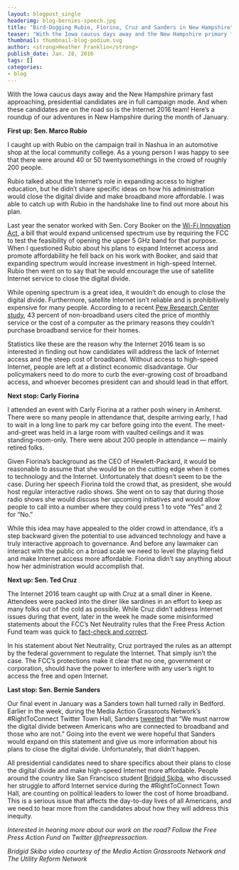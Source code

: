 ```yaml
---
layout: blogpost_single
headerimg: blog-bernies-speech.jpg
title: "Bird-Dogging Rubio, Fiorina, Cruz and Sanders in New Hampshire"
teaser: "With the Iowa caucus days away and the New Hampshire primary fast approaching, presidential candidates are in full campaign mode."
thumbnail: thumbnail-blog-podium.svg
author: <strong>Heather Franklin</strong>
publish_date: Jan. 28, 2016
tags: []
categories:
- blog
---
```

With the Iowa caucus days away and the New Hampshire primary fast approaching, presidential candidates are in full campaign mode. And when these candidates are on the road so is the Internet 2016 team! Here’s a roundup of our adventures in New Hampshire during the month of January. 

**First up: Sen. Marco Rubio**

I caught up with Rubio on the campaign trail in Nashua in an automotive shop at the local community college. As a young person I was happy to see that there were around 40 or 50 twentysomethings in the crowd of roughly 200 people. 

Rubio talked about the Internet’s role in expanding access to higher education, but he didn’t share specific ideas on how his administration would close the digital divide and make broadband more affordable. I was able to catch up with Rubio in the handshake line to find out more about his plan. 

Last year the senator worked with Sen. Cory Booker on the [Wi-Fi Innovation Act](http://www.rubio.senate.gov/public/index.cfm/files/serve/?File_id=9e5b8e2a-9d00-4552-9e88-7b4970b6032b), a bill that would expand unlicensed spectrum use by requiring the FCC to test the feasibility of opening the upper 5 GHz band for that purpose. When I questioned Rubio about his plans to expand Internet access and promote affordability he fell back on his work with Booker, and said that expanding spectrum would increase investment in high-speed Internet. Rubio then went on to say that he would encourage the use of satellite Internet service to close the digital divide. 

While opening spectrum is a great idea, it wouldn’t do enough to close the digital divide. Furthermore, satellite Internet isn’t reliable and is prohibitively expensive for many people. According to a recent [Pew Research Center study](http://www.freepress.net/blog/2015/12/22/pew-study-reveals-true-cost-pricey-internet-access), 43 percent of non-broadband users cited the price of monthly service or the cost of a computer as the primary reasons they couldn’t purchase broadband service for their homes.

Statistics like these are the reason why the Internet 2016 team is so interested in finding out how candidates will address the lack of Internet access and the steep cost of broadband. Without access to high-speed Internet, people are left at a distinct economic disadvantage. Our policymakers need to do more to curb the ever-growing cost of broadband access, and whoever becomes president can and should lead in that effort. 

**Next stop: Carly Fiorina**

I attended an event with Carly Fiorina at a rather posh winery in Amherst. There were so many people in attendance that, despite arriving early, I had to wait in a long line to park my car before going into the event. The meet-and-greet was held in a large room with vaulted ceilings and it was standing-room-only. There were about 200 people in attendance — mainly retired folks. 

Given Fiorina’s background as the CEO of Hewlett-Packard, it would be reasonable to assume that she would be on the cutting edge when it comes to technology and the Internet. Unfortunately that doesn’t seem to be the case. During her speech Fiorina told the crowd that, as president, she would host regular interactive radio shows. She went on to say that during those radio shows she would discuss her upcoming initiatives and would allow people to call into a number where they could press 1 to vote “Yes” and 2 for “No.” 

While this idea may have appealed to the older crowd in attendance, it’s a step backward given the potential to use advanced technology and have a truly interactive approach to governance. And before any lawmaker can interact with the public on a broad scale we need to level the playing field and make Internet access more affordable. Fiorina didn’t say anything about how her administration would accomplish that. 

**Next up: Sen. Ted Cruz**

The Internet 2016 team caught up with Cruz at a small diner in Keene. Attendees were packed into the diner like sardines in an effort to keep as many folks out of the cold as possible. While Cruz didn’t address Internet issues during that event, later in the week he made some misinformed statements about the FCC’s Net Neutrality rules that the Free Press Action Fund team was quick to [fact-check and correct](https://internet2016.net/blog/truth-testing-ted-cruz-net-neutrality-lunacy.html).

In his statement about Net Neutrality, Cruz portrayed the rules as an attempt by the federal government to regulate the Internet. That simply isn’t the case. The FCC’s protections make it clear that no one, government or corporation, should have the power to interfere with any user’s right to access the free and open Internet. 

**Last stop: Sen. Bernie Sanders**

Our final event in January was a Sanders town hall turned rally in Bedford. Earlier in the week, during the Media Action Grassroots Network’s #RightToConnect Twitter Town Hall, Sanders [tweeted](https://twitter.com/BernieSanders/status/689894172610826240) that “We must narrow the digital divide between Americans who are connected to broadband and those who are not.” Going into the event we were hopeful that Sanders would expand on this statement and give us more information about his plans to close the digital divide. Unfortunately, that didn’t happen. 

All presidential candidates need to share specifics about their plans to close the digital divide and make high-speed Internet more affordable. People around the country like San Francisco student [Bridgid Skiba]( https://www.youtube.com/watch?v=iyBFZxclqjA), who discussed her struggle to afford Internet service during the #RightToConnect Town Hall, are counting on political leaders to lower the cost of home broadband. This is a serious issue that affects the day-to-day lives of all Americans, and we need to hear more from the candidates about how they will address this inequity.

*Interested in hearing more about our work on the road? Follow the Free Press Action Fund on Twitter @freepressaction.*

*Bridgid Skiba video courtesy of the Media Action Grassroots Network and The Utility Reform Network*

